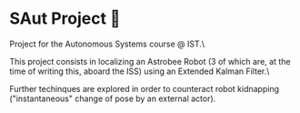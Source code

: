 # SAut Project :robot:

Project for the Autonomous Systems course @ IST.\

This project consists in localizing an Astrobee Robot (3 of which are, at the time of writing this, aboard the ISS) using an Extended Kalman Filter.\

Further techinques are explored in order to counteract robot kidnapping ("instantaneous" change of pose by an external actor).
